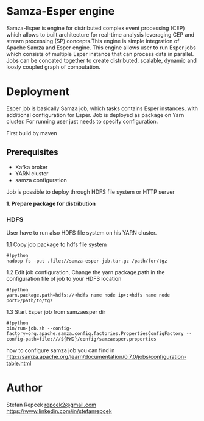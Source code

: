 # Samza-Esper engine #

Samza-Esper is engine for distributed complex event processing (CEP) which allows to built architecture for real-time analysis leveraging CEP and stream processing (SP) concepts.This engine is simple integration of Apache Samza and Esper engine. This engine allows user to run Esper jobs which consists of multiple Esper instance that can process data in parallel. Jobs can be concated together to create distributed, scalable, dynamic and loosly coupled graph of computation. 

# Deployment #

Esper job is basically Samza job, which tasks contains Esper instances, with additional configuration for Esper. Job is deployed as package on Yarn cluster. For running user just needs to specify configuration.

First build by maven
## Prerequisites ##

* Kafka broker
* YARN cluster
* samza configuration

Job is possible to deploy through HDFS file system or HTTP server

**1. Prepare package for distribution**
### HDFS ###

User have to run also HDFS file system on his YARN cluster.

1.1 Copy job package to hdfs file system
```
#!python
hadoop fs -put .file://samza-esper-job.tar.gz /path/for/tgz

```
1.2  Edit job configuration, Change the yarn.package.path in the configuration file of job to your HDFS location
```
#!python
yarn.package.path=hdfs://<hdfs name node ip>:<hdfs name node port>/path/to/tgz

```

1.3  Start Esper job from samzaesper dir
```
#!python
bin/run-job.sh --config-factory=org.apache.samza.config.factories.PropertiesConfigFactory --config-path=file:///${PWD}/config/samzaesper.properties

```

how to configure samza job you can find in http://samza.apache.org/learn/documentation/0.7.0/jobs/configuration-table.html

# Author #

Stefan Repcek
repcek2@gmail.com 
https://www.linkedin.com/in/stefanrepcek


